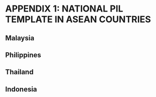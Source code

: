 # APPENDIX 1: NATIONAL PIL TEMPLATE IN ASEAN COUNTRIES
## Malaysia

## Philippines

## Thailand

## Indonesia

